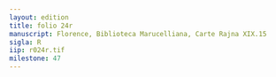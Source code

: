 ```yaml
---
layout: edition
title: folio 24r
manuscript: Florence, Biblioteca Marucelliana, Carte Rajna XIX.15
sigla: R
iip: r024r.tif
milestone: 47
---
```

